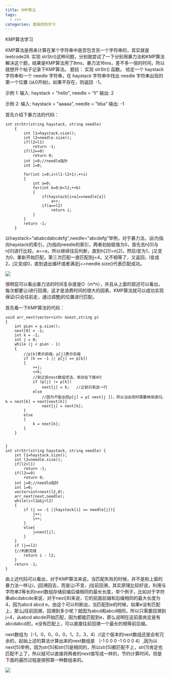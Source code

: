 ```yaml
---
title: KMP算法
tags:
  - c++ 
categories: 数据结构学习
---
```

KMP算法学习
<!-- more -->
KMP算法是用来计算在某个字符串中是否包含另一个字符串的，其实就是leetcode28. 实现 strStr()这种问题，分别就尝试了一下分别用暴力法和KMP算法解决这个题，结果是KMP算法用了8ms，暴力法16ms，差不多一倍的时间，所以就想开个帖子记录下KMP算法。
题目：
实现 strStr() 函数。
给定一个 haystack 字符串和一个 needle 字符串，在 haystack 字符串中找出 needle 字符串出现的第一个位置 (从0开始)。如果不存在，则返回  -1。

示例 1:
输入: haystack = "hello", needle = "ll"
输出: 2

示例 2:
输入: haystack = "aaaaa", needle = "bba"
输出: -1

首先介绍下暴力法的代码：

	int strStr(string haystack, string needle)
	    {
	        int l1=haystack.size();
	        int l2=needle.size();
	        if(l2>l1)
	            return -1;
	        if(l2==0)
	            return 0;
	        int j=0;//needle指针
	        int i=0;
	        
	        for(int i=0;i<(l1-l2+1);++i)
	        {
	            int a=0;
	            for(int b=0;b<l2;++b)
	            {
	                if(haystack[i+a]==needle[a])
	                    a++;
	                if(a==l2)
	                    return i;
	            }
	        }
	        return -1;
	    }

以haystack="ababcdabcdefg",needle="abcdefg"举例，对于暴力法，设i为指向haystack的索引，j为指向needle的索引，两者初始赋值为0，首先去h[0]与n[0]进行比较，a==a，所以继续往后判断，直到h[2]!=n[2]，然后i变为1，j又变为0，重新开始匹配，第三次匹配一直匹配到j=4，又不相等了，又返回，i变成2，j又变成0，直到退出循环或者满足j==needle.size()代表匹配成功。

![](1.png)

很明显可以看出暴力法的时间复杂度是O（m*n），并且从上面的叙述可以看出，每次都要让i进行回溯，这才是浪费时间的很大的因素，KMP算法就可以成功实现保证i只会往前走，通过调整j的位置进行匹配。

首先看一下KMP算法的代码：

	void arr_next(vector<int> &next,string p)
    {
        int pLen = p.size();
        next[0] = -1;
        int k = -1;
        int j = 0;
        while (j < pLen - 1)
        {
            //p[k]表示前缀，p[j]表示后缀  
            if (k == -1 || p[j] == p[k])
            {
                ++j;
                ++k;
                //较之前next数组求法，改动在下面4行
                if (p[j] != p[k])
                    next[j] = k;   //之前只有这一行
                else
                    //因为不能出现p[j] = p[ next[j ]]，所以当出现时需要继续递归，k = next[k] = next[next[k]]
                    next[j] = next[k];
            }
            else
            {
                k = next[k];
            }
        }

        
    }
    int strStr(string haystack, string needle) {
        int l1=haystack.size();
        int l2=needle.size();
        if(l2>l1)
            return -1;
        if(l2==0)
            return 0;
        int j=0;//needle指针
        int i=0;
        vector<int>next(l2,0);
        arr_next(next,needle);
        while(i<l1&&j<l2)
        {
            if (j == -1 ||haystack[i] == needle[j]){
                j++;
                i++;
            } 
            else{
                j=next[j];
            }
        }
        if (j==l2)
        {//判断完成
            return i - l2;
        }
        return -1;
    }

由上述代码可以看出，对于KMP算法来说，当匹配失败的时候，并不是和上面的暴力法一样让i，j回溯回去，而是让i不变，j往前回溯，其实原理比较好说，利用与字符串2等长的next数组存储前缀后缀相同的最长长度，举个例子，比如对于字符串abcdabcde来说，对于next[8]来说，它的前面前缀和后缀相同的最大长度为4，因为abcd abcd e，由这个可以判断出，当匹配到e的时候，如果e没有匹配上，那么j往前回溯，回溯到多少呢？就因为abcd和abcd相同，所以只需要回溯到j=4，从abcd abcde开始匹配，因为都能匹配到e，那么说明在这前面肯定是有abcdabcd的，e没有匹配上，可以直接往前回溯一个最长的相等前后缀。

next数组为｛-1，0，0，0，0，1，2，3，4｝//这个版本的next数组还是会有冗余的，起始上述的算法计算出来的next数组是
｛-1 0 0 0 -1 0 0 0 4｝,因为以next[5]举例，因为str[5]和str[1]是相同的，所以str[5]都匹配不上，str[1]肯定也匹配不上了，所以就可以直接将两者的next值写成一样的，节约计算时间，但是下面的遍历过程是按照第一种数组来的。

![](2.png)


